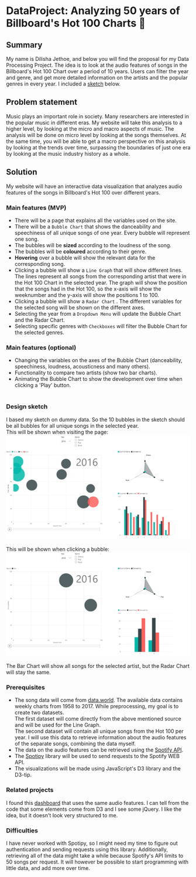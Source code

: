 # DataProject: Analyzing 50 years of Billboard's Hot 100 Charts :musical_note:

## Summary
My name is Dilisha Jethoe, and below you will find the proposal for my Data Processing Project. The idea is to look at the audio features of songs in the Billboard's Hot 100 Chart over a period of 10 years. Users can filter the year and genre, and get more detailed information on the artists and the popular genres in every year. I included a [sketch](#design-sketch) below.

## Problem statement
Music plays an important role in society. Many researchers are interested in the popular music in different eras. My website will take this analysis to a higher level, by looking at the micro and macro aspects of music. The analysis will be done on micro level by looking at the songs themselves. At the same time, you will be able to get a macro perspective on this analysis by looking at the trends over time, surpassing the boundaries of just one era by looking at the music industry history as a whole.

## Solution
My website will have an interactive data visualization that analyzes audio features of the songs in Billboard's Hot 100 over different years.

### Main features (MVP)
* There will be a page that explains all the variables used on the site.
* There will be a ``Bubble Chart`` that shows the danceability and speechiness of all unique songs of one year. Every bubble will represent one song.
* The bubbles will be **sized** according to the loudness of the song.
* The bubbles will be **coloured** according to their genre.
* **Hovering** over a bubble will show the relevant data for the corresponding song.
* Clicking a bubble will show a ``Line Graph`` that will show different lines. The lines represent all songs from the corresponding artist that were in the Hot 100 Chart in the selected year. The graph will show the position that the songs had in the Hot 100, so the x-axis will show the weeknumber and the y-axis will show the positions 1 to 100.
* Clicking a bubble will show a ``Radar Chart`` . The different variables for the selected song will be shown on the different axes.
* Selecting the year from a ``Dropdown Menu`` will update the Bubble Chart and the Radar Chart.
* Selecting specific genres with ``Checkboxes`` will filter the Bubble Chart for the selected genres.

### Main features (optional)
* Changing the variables on the axes of the Bubble Chart (danceability, speechiness, loudness, acousticness and many others).
* Functionality to compare two artists (show two bar charts).
* Animating the Bubble Chart to show the development over time when clicking a 'Play' button. <br> <br>

### Design sketch
I based my sketch on dummy data. So the 10 bubbles in the sketch should be all bubbles for all unique songs in the selected year. <br>
This will be shown when visiting the page:
![Image1 cannot be displayed](https://github.com/Anonymeoww/DataProject/blob/master/doc/firstlook.PNG "On first opening") <br> <br>
This will be shown when clicking a bubble:
![Image2 cannot be displayed](https://github.com/Anonymeoww/DataProject/blob/master/doc/secondlook.PNG "On clicking a bubble") <br><br>
The Bar Chart will show all songs for the selected artist, but the Radar Chart will stay the same.

### Prerequisites
* The song data will come from [data.world](https://data.world/kcmillersean/billboard-hot-100-1958-2017). The available data contains weekly charts from 1958 to 2017. While preprocessing, my goal is to create two datasets. <br>
The first dataset will come directly from the above mentioned source and will be used for the Line Graph. <br>
The second dataset will contain all unique songs from the Hot 100 per year.
 I will use this data to retrieve information about the audio features of the separate songs, combining the data myself.
* The data on the audio features can be retrieved using the [Spotify API](https://developer.spotify.com/documentation/web-api/).
* The [Spotipy](https://spotipy.readthedocs.io/en/latest/) library will be used to send requests to the Spotify WEB API.
* The visualizations will be made using JavaScript's D3 library and the D3-tip.

### Related projects
I found this [dashboard](https://theartandscienceofdata.herokuapp.com/music-dashboard/#!) that uses the same audio features. I can tell from the code that some elements come from D3 and I see some jQuery. I like the idea, but it doesn't look very structured to me.

### Difficulties
I have never worked with Spotipy, so I might need my time to figure out authentication and sending requests using this library. Additionally, retrieving all of the data might take a while because Spotify's API limits to 50 songs per request. It will however be possible to start programming with little data, and add more over time.
